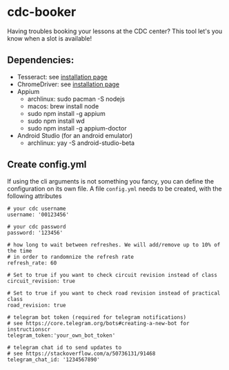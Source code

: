 # cdc-booker
Having troubles booking your lessons at the CDC center? This tool let's you know when a slot is available!

## Dependencies:
* Tesseract: see [installation page](https://tesseract-ocr.github.io/tessdoc/Home.html#binaries)
* ChromeDriver: see [installation page](https://chromedriver.chromium.org/downloads)
* Appium
  * archlinux: sudo pacman -S nodejs
  * macos: brew install node
  * sudo npm install -g appium
  * sudo npm install wd
  * sudo npm install -g appium-doctor
* Android Studio (for an android emulator)
   * archlinux: yay -S android-studio-beta

## Create config.yml
If using the cli arguments is not something you fancy, you can define the configuration on its own file.
A file `config.yml` needs to be created, with the following attributes

    # your cdc username
    username: '00123456'

    # your cdc password
    password: '123456'

    # how long to wait between refreshes. We will add/remove up to 10% of the time
    # in order to randomnize the refresh rate
    refresh_rate: 60

    # Set to true if you want to check circuit revision instead of class
    circuit_revision: true

    # Set to true if you want to check road revision instead of practical class
    road_revision: true

    # telegram bot token (required for telegram notifications)
    # see https://core.telegram.org/bots#creating-a-new-bot for instructionscr
    telegram_token:'your_own_bot_token'

    # telegram chat id to send updates to
    # see https://stackoverflow.com/a/50736131/91468
    telegram_chat_id: '1234567890'